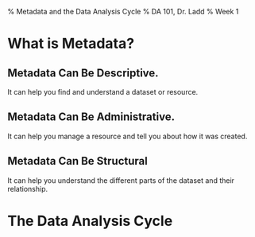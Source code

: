 % Metadata and the Data Analysis Cycle
% DA 101, Dr. Ladd
% Week 1

# What is Metadata?

## Metadata Can Be Descriptive.

It can help you find and understand a dataset or resource.

## Metadata Can Be Administrative.

It can help you manage a resource and tell you about how it was created.

## Metadata Can Be Structural

It can help you understand the different parts of the dataset and their relationship.

# The Data Analysis Cycle


